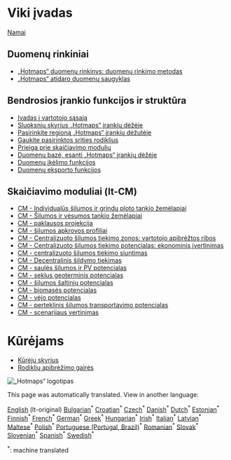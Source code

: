 <h1> Viki įvadas </h1><p> <a href="Home">Namai</a> </p><h2> Duomenų rinkiniai </h2><ul><li> <a href="Hotmaps-data-set-method-of-data-collection">„Hotmaps“ duomenų rinkinys: duomenų rinkimo metodas</a> </li><li> <a href="Hotmaps-open-data-repositories">„Hotmaps“ atidaro duomenų saugyklas</a> </li></ul><h2> Bendrosios įrankio funkcijos ir struktūra </h2><ul><li> <a href="Introduction-to-user-interface">Įvadas į vartotojo sąsają</a> </li><li> <a href="Layers-section-in-the-Hotmaps-toolbox">Sluoksnių skyrius „Hotmaps“ įrankių dėžėje</a> </li><li> <a href="Select-a-region-in-the-Hotmaps-toolbox">Pasirinkite regioną „Hotmaps“ įrankių dėžutėje</a> </li><li> <a href="Retrieve-indicators-of-a-selected-area">Gaukite pasirinktos srities rodiklius</a> </li><li> <a href="Access-to-calculation-modules">Prieiga prie skaičiavimo modulių</a> </li><li> <a href="Database-behind-the-Hotmaps-toolbox">Duomenų bazė, esanti „Hotmaps“ įrankių dėžėje</a> </li><li> <a href="Data-upload-functionalities">Duomenų įkėlimo funkcijos</a> </li><li> <a href="Data-export-functionalities">Duomenų eksporto funkcijos</a> </li></ul><h2> Skaičiavimo moduliai (lt-CM) </h2><ul><li> <a href="CM-Customized-heat-and-floor-area-density-maps">CM - Individualūs šilumos ir grindų ploto tankio žemėlapiai</a> </li><li> <a href="CM-Scale-heat-and-cool-density-maps">CM - Šilumos ir vėsumos tankio žemėlapiai</a> </li><li> <a href="CM-Demand-projection">CM - paklausos projekcija</a> </li><li> <a href="CM-Heat-load-profiles">CM - šilumos apkrovos profiliai</a> </li><li> <a href="CM-District-heating-potential-areas-user-defined-thresholds">CM - Centralizuoto šilumos tiekimo zonos: vartotojo apibrėžtos ribos</a> </li><li> <a href="CM-District-heating-potential-economic-assessment">CM - Centralizuoto šilumos tiekimo potencialas: ekonominis įvertinimas</a> </li><li> <a href="CM-District-heating-supply-dispatch">CM - centralizuoto šilumos tiekimo siuntimas</a> </li><li> <a href="CM-Decentral-heating-supply">CM - Decentralinis šildymo tiekimas</a> </li><li> <a href="CM-Solar-thermal-and-PV-potential">CM - saulės šilumos ir PV potencialas</a> </li><li> <a href="CM-Shallow-geothermal-potential">CM - seklus geoterminis potencialas</a> </li><li> <a href="CM-Heat-source-potential">CM - šilumos šaltinių potencialas</a> </li><li> <a href="CM-Biomass-potential">CM - biomasės potencialas</a> </li><li> <a href="CM-Wind-potential">CM - vėjo potencialas</a> </li><li> <a href="CM-Excess-heat-transport-potential">CM - perteklinis šilumos transportavimo potencialas</a> </li><li> <a href="CM-Scenario-assessment">CM - scenarijaus vertinimas</a> </li></ul><h1> Kūrėjams </h1><ul><li> <a href="Developers">Kūrėjų skyrius</a> </li><li> <a href="Guidelines-for-defining-indicators">Rodiklių apibrėžimo gairės</a> </li></ul><p><img alt="„Hotmaps“ logotipas" src="https://www.hotmaps-project.eu/wp-content/uploads/2017/02/logo.svg"/></p>

This page was automatically translated. View in another language:

[English](../en/_Sidebar.md) (lt-original) [Bulgarian](../bg/_Sidebar.md)<sup>\*</sup> [Croatian](../hr/_Sidebar.md)<sup>\*</sup> [Czech](../cs/_Sidebar.md)<sup>\*</sup> [Danish](../da/_Sidebar.md)<sup>\*</sup> [Dutch](../nl/_Sidebar.md)<sup>\*</sup> [Estonian](../et/_Sidebar.md)<sup>\*</sup> [Finnish](../fi/_Sidebar.md)<sup>\*</sup> [French](../fr/_Sidebar.md)<sup>\*</sup> [German](../de/_Sidebar.md)<sup>\*</sup> [Greek](../el/_Sidebar.md)<sup>\*</sup> [Hungarian](../hu/_Sidebar.md)<sup>\*</sup> [Irish](../ga/_Sidebar.md)<sup>\*</sup> [Italian](../it/_Sidebar.md)<sup>\*</sup> [Latvian](../lv/_Sidebar.md)<sup>\*</sup>  [Maltese](../mt/_Sidebar.md)<sup>\*</sup> [Polish](../pl/_Sidebar.md)<sup>\*</sup> [Portuguese (Portugal, Brazil)](../pt/_Sidebar.md)<sup>\*</sup> [Romanian](../ro/_Sidebar.md)<sup>\*</sup> [Slovak](../sk/_Sidebar.md)<sup>\*</sup> [Slovenian](../sl/_Sidebar.md)<sup>\*</sup> [Spanish](../es/_Sidebar.md)<sup>\*</sup> [Swedish](../sv/_Sidebar.md)<sup>\*</sup> 

<sup>\*</sup>: machine translated
